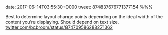date: 2017-06-14T03:55:30+0000
tweet: 874837676771377154
%%%

Best to determine layout change points depending on the ideal width of the content you’re displaying. Should depend on text size. [twitter.com/bcbroom/status/874709586288271362](https://twitter.com/bcbroom/status/874709586288271362)
